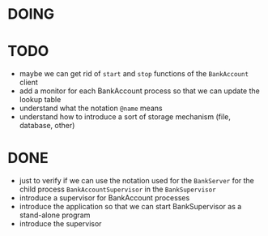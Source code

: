 # DOING

# TODO

* maybe we can get rid of `start` and `stop` functions of the `BankAccount` client
* add a monitor for each BankAccount process so that we can update the lookup table
* understand what the notation `@name` means
* understand how to introduce a sort of storage mechanism (file, database, other)

# DONE

* just to verify if we can use the notation used for the `BankServer` for the child process `BankAccountSupervisor` in the `BankSupervisor`
* introduce a supervisor for BankAccount processes
* introduce the application so that we can start BankSupervisor as a stand-alone program
* introduce the supervisor
